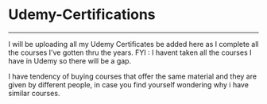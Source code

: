 # Udemy-Certifications
---
I will be uploading all my Udemy Certificates be added here as I complete all the courses I've gotten thru the years. FYI : I havent taken all the courses I have in Udemy so there will be a gap. 


I have tendency of buying courses that offer the same material and they are given by different people, in case you find yourself wondering why i have similar courses.
